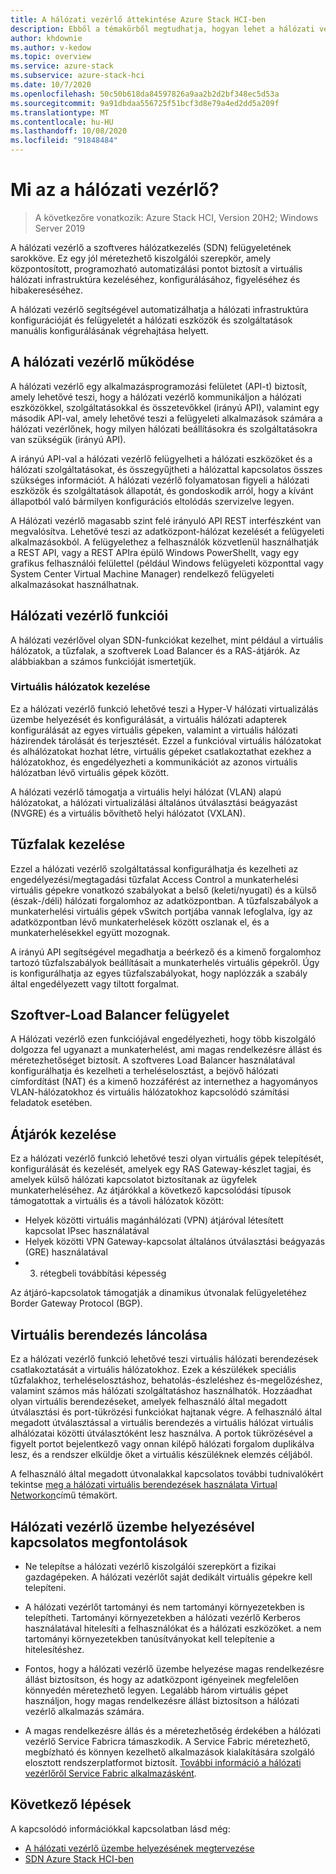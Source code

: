 ```yaml
---
title: A hálózati vezérlő áttekintése Azure Stack HCI-ben
description: Ebből a témakörből megtudhatja, hogyan lehet a hálózati vezérlőt Azure Stack HCI-ben definiált szoftveres hálózatkezeléshez használni.
author: khdownie
ms.author: v-kedow
ms.topic: overview
ms.service: azure-stack
ms.subservice: azure-stack-hci
ms.date: 10/7/2020
ms.openlocfilehash: 50c50b618da84597826a9aa2b2d2bf348ec5d53a
ms.sourcegitcommit: 9a91dbdaa556725f51bcf3d8e79a4ed2dd5a209f
ms.translationtype: MT
ms.contentlocale: hu-HU
ms.lasthandoff: 10/08/2020
ms.locfileid: "91848484"
---
```

# <a name="what-is-network-controller"></a>Mi az a hálózati vezérlő?

> A következőre vonatkozik: Azure Stack HCI, Version 20H2; Windows Server 2019

A hálózati vezérlő a szoftveres hálózatkezelés (SDN) felügyeletének sarokköve. Ez egy jól méretezhető kiszolgálói szerepkör, amely központosított, programozható automatizálási pontot biztosít a virtuális hálózati infrastruktúra kezeléséhez, konfigurálásához, figyeléséhez és hibakereséséhez.

A hálózati vezérlő segítségével automatizálhatja a hálózati infrastruktúra konfigurációját és felügyeletét a hálózati eszközök és szolgáltatások manuális konfigurálásának végrehajtása helyett.

## <a name="how-network-controller-works"></a>A hálózati vezérlő működése

A hálózati vezérlő egy alkalmazásprogramozási felületet (API-t) biztosít, amely lehetővé teszi, hogy a hálózati vezérlő kommunikáljon a hálózati eszközökkel, szolgáltatásokkal és összetevőkkel (irányú API), valamint egy második API-val, amely lehetővé teszi a felügyeleti alkalmazások számára a hálózati vezérlőnek, hogy milyen hálózati beállításokra és szolgáltatásokra van szükségük (irányú API).

A irányú API-val a hálózati vezérlő felügyelheti a hálózati eszközöket és a hálózati szolgáltatásokat, és összegyűjtheti a hálózattal kapcsolatos összes szükséges információt. A hálózati vezérlő folyamatosan figyeli a hálózati eszközök és szolgáltatások állapotát, és gondoskodik arról, hogy a kívánt állapotból való bármilyen konfigurációs eltolódás szervizelve legyen.

A Hálózati vezérlő magasabb szint felé irányuló API REST interfészként van megvalósítva. Lehetővé teszi az adatközpont-hálózat kezelését a felügyeleti alkalmazásokból. A felügyelethez a felhasználók közvetlenül használhatják a REST API, vagy a REST APIra épülő Windows PowerShellt, vagy egy grafikus felhasználói felülettel (például Windows felügyeleti központtal vagy System Center Virtual Machine Manager) rendelkező felügyeleti alkalmazásokat használhatnak.

## <a name="network-controller-features"></a>Hálózati vezérlő funkciói

A hálózati vezérlővel olyan SDN-funkciókat kezelhet, mint például a virtuális hálózatok, a tűzfalak, a szoftverek Load Balancer és a RAS-átjárók. Az alábbiakban a számos funkcióját ismertetjük.

### <a name="virtual-network-management"></a>Virtuális hálózatok kezelése

Ez a hálózati vezérlő funkció lehetővé teszi a Hyper-V hálózati virtualizálás üzembe helyezését és konfigurálását, a virtuális hálózati adapterek konfigurálását az egyes virtuális gépeken, valamint a virtuális hálózati házirendek tárolását és terjesztését. Ezzel a funkcióval virtuális hálózatokat és alhálózatokat hozhat létre, virtuális gépeket csatlakoztathat ezekhez a hálózatokhoz, és engedélyezheti a kommunikációt az azonos virtuális hálózatban lévő virtuális gépek között.

A hálózati vezérlő támogatja a virtuális helyi hálózat (VLAN) alapú hálózatokat, a hálózati virtualizálási általános útválasztási beágyazást (NVGRE) és a virtuális bővíthető helyi hálózatot (VXLAN).

## <a name="firewall-management"></a>Tűzfalak kezelése

Ezzel a hálózati vezérlő szolgáltatással konfigurálhatja és kezelheti az engedélyezési/megtagadási tűzfalat Access Control a munkaterhelési virtuális gépekre vonatkozó szabályokat a belső (keleti/nyugati) és a külső (észak-/déli) hálózati forgalomhoz az adatközpontban. A tűzfalszabályok a munkaterhelési virtuális gépek vSwitch portjába vannak lefoglalva, így az adatközpontban lévő munkaterhelések között oszlanak el, és a munkaterhelésekkel együtt mozognak.

A irányú API segítségével megadhatja a beérkező és a kimenő forgalomhoz tartozó tűzfalszabályok beállításait a munkaterhelés virtuális gépekről. Úgy is konfigurálhatja az egyes tűzfalszabályokat, hogy naplózzák a szabály által engedélyezett vagy tiltott forgalmat.

## <a name="software-load-balancer-management"></a>Szoftver-Load Balancer felügyelet

A Hálózati vezérlő ezen funkciójával engedélyezheti, hogy több kiszolgáló dolgozza fel ugyanazt a munkaterhelést, ami magas rendelkezésre állást és méretezhetőséget biztosít. A szoftveres Load Balancer használatával konfigurálhatja és kezelheti a terheléselosztást, a bejövő hálózati címfordítást (NAT) és a kimenő hozzáférést az internethez a hagyományos VLAN-hálózatokhoz és virtuális hálózatokhoz kapcsolódó számítási feladatok esetében.

## <a name="gateway-management"></a>Átjárók kezelése

Ez a hálózati vezérlő funkció lehetővé teszi olyan virtuális gépek telepítését, konfigurálását és kezelését, amelyek egy RAS Gateway-készlet tagjai, és amelyek külső hálózati kapcsolatot biztosítanak az ügyfelek munkaterheléséhez. Az átjárókkal a következő kapcsolódási típusok támogatottak a virtuális és a távoli hálózatok között:

- Helyek közötti virtuális magánhálózati (VPN) átjáróval létesített kapcsolat IPsec használatával
- Helyek közötti VPN Gateway-kapcsolat általános útválasztási beágyazás (GRE) használatával
- 3. rétegbeli továbbítási képesség
 
Az átjáró-kapcsolatok támogatják a dinamikus útvonalak felügyeletéhez Border Gateway Protocol (BGP).

## <a name="virtual-appliance-chaining"></a>Virtuális berendezés láncolása

Ez a hálózati vezérlő funkció lehetővé teszi virtuális hálózati berendezések csatlakoztatását a virtuális hálózatokhoz. Ezek a készülékek speciális tűzfalakhoz, terheléselosztáshoz, behatolás-észleléshez és-megelőzéshez, valamint számos más hálózati szolgáltatáshoz használhatók. Hozzáadhat olyan virtuális berendezéseket, amelyek felhasználó által megadott útválasztási és port-tükrözési funkciókat hajtanak végre. A felhasználó által megadott útválasztással a virtuális berendezés a virtuális hálózat virtuális alhálózatai közötti útválasztóként lesz használva. A portok tükrözésével a figyelt portot bejelentkező vagy onnan kilépő hálózati forgalom duplikálva lesz, és a rendszer elküldje őket a virtuális készüléknek elemzés céljából.

A felhasználó által megadott útvonalakkal kapcsolatos további tudnivalókért tekintse [meg a hálózati virtuális berendezések használata Virtual Networkon](/windows-server/networking/sdn/manage/use-network-virtual-appliances-on-a-vn)című témakört.

## <a name="network-controller-deployment-considerations"></a>Hálózati vezérlő üzembe helyezésével kapcsolatos megfontolások

- Ne telepítse a hálózati vezérlő kiszolgálói szerepkört a fizikai gazdagépeken. A hálózati vezérlőt saját dedikált virtuális gépekre kell telepíteni.

- A hálózati vezérlőt tartományi és nem tartományi környezetekben is telepítheti. Tartományi környezetekben a hálózati vezérlő Kerberos használatával hitelesíti a felhasználókat és a hálózati eszközöket. a nem tartományi környezetekben tanúsítványokat kell telepítenie a hitelesítéshez.

- Fontos, hogy a hálózati vezérlő üzembe helyezése magas rendelkezésre állást biztosítson, és hogy az adatközpont igényeinek megfelelően könnyedén méretezhető legyen. Legalább három virtuális gépet használjon, hogy magas rendelkezésre állást biztosítson a hálózati vezérlő alkalmazás számára.

- A magas rendelkezésre állás és a méretezhetőség érdekében a hálózati vezérlő Service Fabricra támaszkodik. A Service Fabric méretezhető, megbízható és könnyen kezelhető alkalmazások kialakítására szolgáló elosztott rendszerplatformot biztosít. [További információ a hálózati vezérlőről Service Fabric alkalmazásként](/windows-server/networking/sdn/technologies/network-controller/network-controller-high-availability#network-controller-as-a-service-fabric-application).


## <a name="next-steps"></a>Következő lépések

A kapcsolódó információkkal kapcsolatban lásd még:

- [A hálózati vezérlő üzembe helyezésének megtervezése](network-controller.md)
- [SDN Azure Stack HCI-ben](software-defined-networking.md)